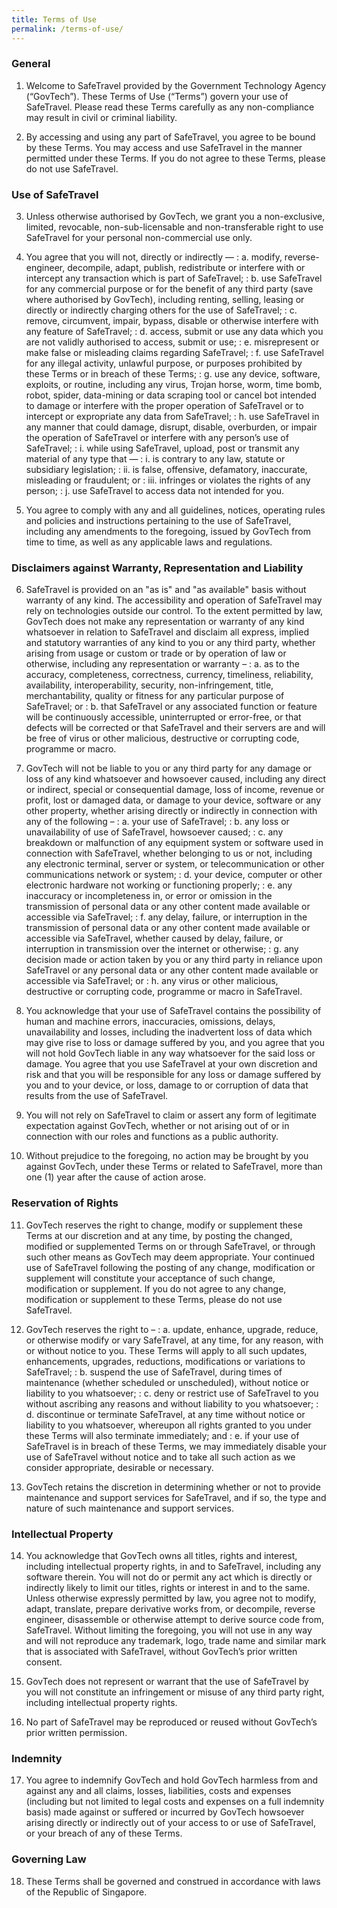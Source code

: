```yaml
---
title: Terms of Use
permalink: /terms-of-use/
---
```

### **General**

1. Welcome to SafeTravel provided by the Government Technology Agency (“GovTech”). These Terms of Use (“Terms”) govern your use of SafeTravel. Please read these Terms carefully as any non-compliance may result in civil or criminal liability.

2. By accessing and using any part of SafeTravel, you agree to be bound by these Terms. You may access and use SafeTravel in the manner permitted under these Terms. If you do not agree to these Terms, please do not use SafeTravel.

### **Use of SafeTravel**

3. Unless otherwise authorised by GovTech, we grant you a non-exclusive, limited, revocable, non-sub-licensable and non-transferable right to use SafeTravel for your personal non-commercial use only.

4. You agree that you will not, directly or indirectly —
: a. modify, reverse-engineer, decompile, adapt, publish, redistribute or interfere with or intercept any transaction which is part of SafeTravel;
: b. use SafeTravel for any commercial purpose or for the benefit of any third party (save where authorised by GovTech), including renting, selling, leasing or directly or indirectly charging others for the use of SafeTravel;
: c. remove, circumvent, impair, bypass, disable or otherwise interfere with any feature of SafeTravel;
: d. access, submit or use any data which you are not validly authorised to access, submit or use;
: e. misrepresent or make false or misleading claims regarding SafeTravel;
: f. use SafeTravel for any illegal activity, unlawful purpose, or purposes prohibited by these Terms or in breach of these Terms;
: g. use any device, software, exploits, or routine, including any virus, Trojan horse, worm, time bomb, robot, spider, data-mining or data scraping tool or cancel bot intended to damage or interfere with the proper operation of SafeTravel or to intercept or expropriate any data from SafeTravel;
: h. use SafeTravel in any manner that could damage, disrupt, disable, overburden, or impair the operation of SafeTravel or interfere with any person’s use of SafeTravel;
: i. while using SafeTravel, upload, post or transmit any material of any type that —
  : i. is contrary to any law, statute or subsidiary legislation;
  : ii. is false, offensive, defamatory, inaccurate, misleading or fraudulent; or
  : iii. infringes or violates the rights of any person;
: j. use SafeTravel to access data not intended for you.

5. You agree to comply with any and all guidelines, notices, operating rules and policies and instructions pertaining to the use of SafeTravel, including any amendments to the foregoing, issued by GovTech from time to time, as well as any applicable laws and regulations.

### **Disclaimers against Warranty, Representation and Liability**

6. SafeTravel is provided on an "as is" and "as available" basis without warranty of any kind. The accessibility and operation of SafeTravel may rely on technologies outside our control. To the extent permitted by law, GovTech does not make any representation or warranty of any kind whatsoever in relation to SafeTravel and disclaim all express, implied and statutory warranties of any kind to you or any third party, whether arising from usage or custom or trade or by operation of law or otherwise, including any representation or warranty –
: a. as to the accuracy, completeness, correctness, currency, timeliness, reliability, availability, interoperability, security, non-infringement, title, merchantability, quality or fitness for any particular purpose of SafeTravel; or
: b. that SafeTravel or any associated function or feature will be continuously accessible, uninterrupted or error-free, or that defects will be corrected or that SafeTravel and their servers are and will be free of virus or other malicious, destructive or corrupting code, programme or macro.

7. GovTech will not be liable to you or any third party for any damage or loss of any kind whatsoever and howsoever caused, including any direct or indirect, special or consequential damage, loss of income, revenue or profit, lost or damaged data, or damage to your device, software or any other property, whether arising directly or indirectly in connection with any of the following –
: a. your use of SafeTravel;
: b. any loss or unavailability of use of SafeTravel, howsoever caused;
: c. any breakdown or malfunction of any equipment system or software used in connection with SafeTravel, whether belonging to us or not, including any electronic terminal, server or system, or telecommunication or other communications network or system;
: d. your device, computer or other electronic hardware not working or functioning properly;
: e. any inaccuracy or incompleteness in, or error or omission in the transmission of personal data or any other content made available or accessible via SafeTravel;
: f. any delay, failure, or interruption in the transmission of personal data or any other content made available or accessible via SafeTravel, whether caused by delay, failure, or interruption in transmission over the internet or otherwise;
: g. any decision made or action taken by you or any third party in reliance upon SafeTravel or any personal data or any other content made available or accessible via SafeTravel; or
: h. any virus or other malicious, destructive or corrupting code, programme or macro in SafeTravel.

8. You acknowledge that your use of SafeTravel contains the possibility of human and machine errors, inaccuracies, omissions, delays, unavailability and losses, including the inadvertent loss of data which may give rise to loss or damage suffered by you, and you agree that you will not hold GovTech liable in any way whatsoever for the said loss or damage. You agree that you use SafeTravel at your own discretion and risk and that you will be responsible for any loss or damage suffered by you and to your device, or loss, damage to or corruption of data that results from the use of SafeTravel.

9. You will not rely on SafeTravel to claim or assert any form of legitimate expectation against GovTech, whether or not arising out of or in connection with our roles and functions as a public authority.

10. Without prejudice to the foregoing, no action may be brought by you against GovTech, under these Terms or related to SafeTravel, more than one (1) year after the cause of action arose.

### **Reservation of Rights**

11. GovTech reserves the right to change, modify or supplement these Terms at our discretion and at any time, by posting the changed, modified or supplemented Terms on or through SafeTravel, or through such other means as GovTech may deem appropriate. Your continued use of SafeTravel following the posting of any change, modification or supplement will constitute your acceptance of such change, modification or supplement. If you do not agree to any change, modification or supplement to these Terms, please do not use SafeTravel.

12. GovTech reserves the right to –
: a. update, enhance, upgrade, reduce, or otherwise modify or vary SafeTravel, at any time, for any reason, with or without notice to you. These Terms will apply to all such updates, enhancements, upgrades, reductions, modifications or variations to SafeTravel;
: b. suspend the use of SafeTravel, during times of maintenance (whether scheduled or unscheduled), without notice or liability to you whatsoever;
: c. deny or restrict use of SafeTravel to you without ascribing any reasons and without liability to you whatsoever;
: d. discontinue or terminate SafeTravel, at any time without notice or liability to you whatsoever, whereupon all rights granted to you under these Terms will also terminate immediately; and
: e. if your use of SafeTravel is in breach of these Terms, we may immediately disable your use of SafeTravel without notice and to take all such action as we consider appropriate, desirable or necessary.

13. GovTech retains the discretion in determining whether or not to provide maintenance and support services for SafeTravel, and if so, the type and nature of such maintenance and support services.

### **Intellectual Property**

14. You acknowledge that GovTech owns all titles, rights and interest, including intellectual property rights, in and to SafeTravel, including any software therein. You will not do or permit any act which is directly or indirectly likely to limit our titles, rights or interest in and to the same. Unless otherwise expressly permitted by law, you agree not to modify, adapt, translate, prepare derivative works from, or decompile, reverse engineer, disassemble or otherwise attempt to derive source code from, SafeTravel. Without limiting the foregoing, you will not use in any way and will not reproduce any trademark, logo, trade name and similar mark that is associated with SafeTravel, without GovTech’s prior written consent.

15. GovTech does not represent or warrant that the use of SafeTravel by you will not constitute an infringement or misuse of any third party right, including intellectual property rights.

16. No part of SafeTravel may be reproduced or reused without GovTech’s prior written permission.

### **Indemnity**

17. You agree to indemnify GovTech and hold GovTech harmless from and against any and all claims, losses, liabilities, costs and expenses (including but not limited to legal costs and expenses on a full indemnity basis) made against or suffered or incurred by GovTech howsoever arising directly or indirectly out of your access to or use of SafeTravel, or your breach of any of these Terms.

### **Governing Law**

18. These Terms shall be governed and construed in accordance with laws of the Republic of Singapore.
